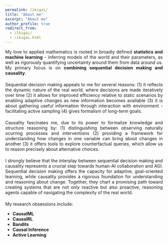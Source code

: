 ```yaml
---
permalink: /ikigai/
title: "About me"
excerpt: "About me"
author_profile: true
redirect_from: 
  - /ikigai/
  - /ikigai.html
---
```


<div style="text-align: justify; padding-bottom: 20px;"> 
My love to applied mathematics is rooted in broadly defined <strong>statistics and machine learning</strong> - inferring models of the world and their parameters, as well as rigorously quantifying uncertainty around them from data around us. My primary focus is on <strong>combining sequential decision making and causality</strong>.
</div>

<div style="text-align: justify; padding-bottom: 20px;"> 
Sequential decision making appeals to me for several reasons: (1) it reflects the dynamic nature of the real world, where decisions are made iteratively over time (2) it allows for improved efficiency relative to static scenarios by enabling adaptive changes as new information becomes available (3) it is about gathering useful information through interaction with environment - facilitating active sampling (4) gives formalism of long-term goals.
</div>

<div style="text-align: justify; padding-bottom: 20px;"> 
Causality fascinates me, due to its power to formalize knowledge and structure reasoning by: (1) distinguishing between observing naturally ocurring processes and interventions (2) providing a framework for understanding how changes in one variable can bring about changes in another (3) it offers tools to explore counterfactual queries, which allow us to reason precisely about  alternative choices.
</div>

<div style="text-align: justify; padding-bottom: 20px;"> 
I strongly believe that the interplay between sequential decision making and causality represents a crucial step towards human-AI collaboration and AGI. Sequential decision making offers the capacity for adaptive, goal-oriented learning, while causality provides a rigorous foundation for understanding and reasoning about change. Together, they chart a promising path toward creating systems that are not only reactive but also proactive, reasoning agents capable of navigating the complexity of the real world.
</div>

<div style="text-align: justify; padding-bottom: 20px;"> 
My research obsessions include:
  <ul>
    <li> <strong>CausalML </strong>  </li>
    <li> <strong>CausalRL </strong>  </li>
    <li> <strong>Bandits </strong>  </li>
    <li> <strong>Causal Inference </strong>  </li>
    <li> <strong>Active Learning </strong>  </li>
     </ul>
</div>
